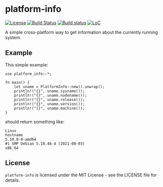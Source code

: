 platform-info
=============

[![License](https://img.shields.io/badge/license-MIT-blue.svg)](LICENSE)
[![Build Status](https://api.travis-ci.org/uutils/platform-info.svg?branch=master)](https://travis-ci.org/uutils/platform-info)
[![Build status](https://ci.appveyor.com/api/projects/status/2wogy3wkenwreeq0/branch/master?svg=true)](https://ci.appveyor.com/project/Arcterus/platform-info/branch/master)
[![LoC](https://tokei.rs/b1/github/uutils/platform-info)](https://github.com/uutils/platform-info)

A simple cross-platform way to get information about the currently running
system.

Example
-------

This simple example:
```
use platform_info::*;

fn main() {
    let uname = PlatformInfo::new().unwrap();
    println!("{}", uname.sysname());
    println!("{}", uname.nodename());
    println!("{}", uname.release());
    println!("{}", uname.version());
    println!("{}", uname.machine());
}
```
should return something like:
```
Linux
hostname
5.10.0-8-amd64
#1 SMP Debian 5.10.46-4 (2021-08-03)
x86_64
```

License
-------

`platform-info` is licensed under the MIT License - see the LICENSE file for details.
